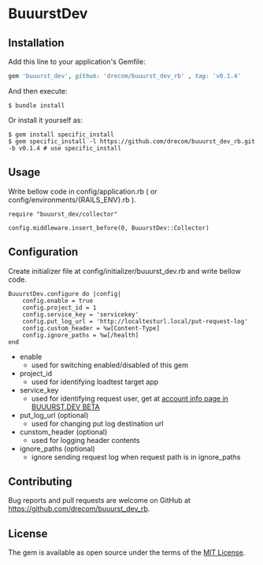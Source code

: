 # BuuurstDev

## Installation

Add this line to your application's Gemfile:

```ruby
gem 'buuurst_dev', github: 'drecom/buuurst_dev_rb' , tag: 'v0.1.4'
```

And then execute:

    $ bundle install

Or install it yourself as:

    $ gem install specific_install
    $ gem specific_install -l https://github.com/drecom/buuurst_dev_rb.git -b v0.1.4 # use specific_install

## Usage
Write bellow code in config/application.rb ( or config/environments/{RAILS_ENV}.rb ).

    require "buuurst_dev/collector"

    config.middleware.insert_before(0, BuuurstDev::Collector)
## Configuration
Create initializer file at config/initializer/buuurst_dev.rb and write bellow code.

    BuuurstDev.configure do |config|
        config.enable = true
        config.project_id = 1
        config.service_key = 'servicekey'
        config.put_log_url = 'http://localtesturl.local/put-request-log'
        config.custom_header = %w[Content-Type]
        config.ignore_paths = %w[/health]
    end

- enable
    - used for switching enabled/disabled of this gem
- project_id
    - used for identifying loadtest target app
- service_key
    - used for identifying request user, get at [account info page in BUUURST.DEV BETA](https://buuurst.dev/accounts) 
- put_log_url (optional)
    - used for changing put log destination url
- cunstom_header (optional)
    - used for logging header contents
- ignore_paths (optional)
    - ignore sending request log when request path is in ignore_paths 


## Contributing

Bug reports and pull requests are welcome on GitHub at https://github.com/drecom/buuurst_dev_rb.

## License

The gem is available as open source under the terms of the [MIT License](https://opensource.org/licenses/MIT).
